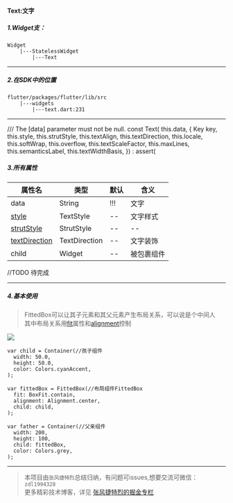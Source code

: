 #### Text:文字

##### 1.Widget支：




```
Widget 
    |---StatelessWidget
        |---Text
```

---

##### 2.在SDK中的位置

```
flutter/packages/flutter/lib/src
    |---widgets
        |---text.dart:231
```


---
  /// The [data] parameter must not be null.
  const Text(
    this.data, {
    Key key,
    this.style,
    this.strutStyle,
    this.textAlign,
    this.textDirection,
    this.locale,
    this.softWrap,
    this.overflow,
    this.textScaleFactor,
    this.maxLines,
    this.semanticsLabel,
    this.textWidthBasis,
  }) : assert(

##### 3.所有属性

属性名 | 类型 | 默认|含义
---|---|---|---
data | String |!!!|文字
[style](https://github.com/FlutterJourney/flutter_widget_unit/blob/master/Flutter属性集/style:TextStyle.md)| TextStyle |--|文字样式
[strutStyle](https://github.com/FlutterJourney/flutter_widget_unit/blob/master/Flutter属性集/strutStyle:StrutStyle.md)| StrutStyle |--|--
[textDirection](null)| TextDirection |--|文字装饰
child | Widget|--|被包裹组件

//TODO 待完成

---

##### 4.基本使用

>FittedBox可以让其子元素和其父元素产生布局关系，可以说是个中间人  
其中布局关系用[fit](https://github.com/FlutterJourney/flutter_widget_unit/blob/master/Flutter属性集/fit:BoxFit.md)属性和[alignment](https://github.com/FlutterJourney/flutter_widget_unit/blob/master/Flutter属性集/alignment:AlignmentGeometry.md)控制  

![](https://user-gold-cdn.xitu.io/2019/7/9/16bd65531d3dcfaa?w=911&h=298&f=png&s=16249)

```
var child = Container(//孩子组件
  width: 50.0,
  height: 50.0,
  color: Colors.cyanAccent,
);

var fittedBox = FittedBox(//布局组件FittedBox
  fit: BoxFit.contain,
  alignment: Alignment.center,
  child: child,
);

var father = Container(//父亲组件
  width: 200,
  height: 100,
  child: fittedBox,
  color: Colors.grey,
);
```

---

>本项目由`张风捷特烈`总结归纳，有问题可issues,想要交流可微信：`zdl1994328`  
更多精彩技术博客，详见 [张风捷特烈的掘金专栏](https://juejin.im/user/5b42c0656fb9a04fe727eb37)